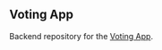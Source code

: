 ## Voting App
Backend repository for the [Voting App](https://github.com/joonaskinnunen/voting-app).